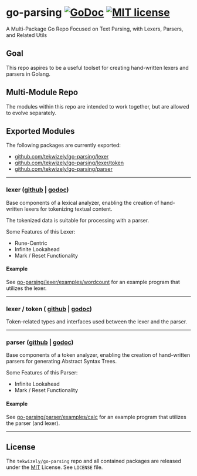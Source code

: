# go-parsing [![GoDoc](https://godoc.org/github.com/tekwizely/go-parsing?status.svg)](https://godoc.org/github.com/tekwizely/go-parsing) [![MIT license](https://img.shields.io/badge/License-MIT-green.svg)](https://github.com/tekwizely/go-parsing/blob/master/LICENSE)

A Multi-Package Go Repo Focused on Text Parsing, with Lexers, Parsers, and Related Utils

## Goal

This repo aspires to be a useful toolset for creating hand-written lexers and parsers in Golang.

## Multi-Module Repo

The modules within this repo are intended to work together, but are allowed to evolve separately.

## Exported Modules

The following packages are currently exported:

- [github.com/tekwizely/go-parsing/lexer](https://godoc.org/github.com/tekwizely/go-parsing/lexer)
- [github.com/tekwizely/go-parsing/lexer/token](https://godoc.org/github.com/tekwizely/go-parsing/lexer/token)
- [github.com/tekwizely/go-parsing/parser](https://godoc.org/github.com/tekwizely/go-parsing/parser)

---------
### lexer ([github](https://github.com/TekWizely/go-parsing/tree/master/lexer) | [godoc](https://godoc.org/github.com/tekwizely/go-parsing/lexer))

Base components of a lexical analyzer, enabling the
creation of hand-written lexers for tokenizing textual content.

The tokenized data is suitable for processing with a parser.

Some Features of this Lexer:

* Rune-Centric
* Infinite Lookahead
* Mark / Reset Functionality

#### Example

See [go-parsing/lexer/examples/wordcount](https://github.com/TekWizely/go-parsing/tree/master/lexer/examples/wordcount) for an example program that utilizes the lexer.

-----------------
### lexer / token ( [github](https://github.com/TekWizely/go-parsing/tree/master/lexer/token) | [godoc](https://godoc.org/github.com/tekwizely/go-parsing/lexer))

Token-related types and interfaces used between the lexer and the parser.

----------
### parser ([github](https://github.com/TekWizely/go-parsing/tree/master/parser) | [godoc](https://godoc.org/github.com/tekwizely/go-parsing/parser))

Base components of a token analyzer, enabling the
creation of hand-written parsers for generating Abstract Syntax Trees.

Some Features of this Parser:

 * Infinite Lookahead
 * Mark / Reset Functionality

#### Example

See [go-parsing/parser/examples/calc](https://github.com/TekWizely/go-parsing/tree/master/parser/examples/calc) for an example program that utilizes the parser (and lexer).

----------
## License

The `tekwizely/go-parsing` repo and all contained packages are released under the [MIT](https://opensource.org/licenses/MIT) License.  See `LICENSE` file.
